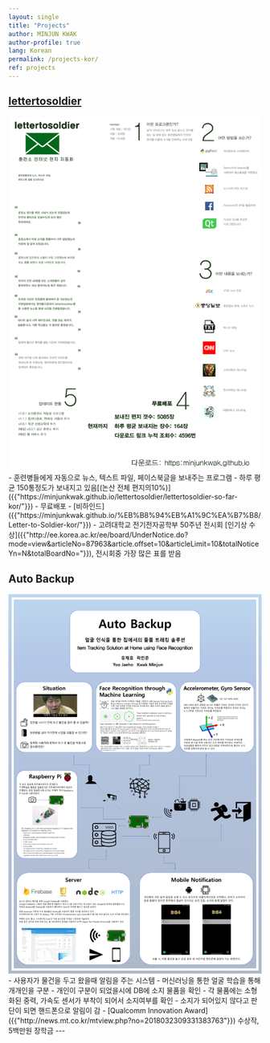 ```yaml
---
layout: single
title: "Projects"
author: MINJUN KWAK
author-profile: true
lang: Korean
permalink: /projects-kor/
ref: projects
---
```


## [lettertosoldier]({{"https://minjunkwak.github.io/lettertosoldier/lettertosoldier-kor-download/"}})
<img src="/assets/lettertosoldier/final4.jpg">
- 훈련병들에게 자동으로 뉴스, 텍스트 파일, 페이스북글을 보내주는 프로그램
- 하루 평균 150통정도가 보내지고 있음[(논산 전체 편지의10%)]({{"https://minjunkwak.github.io/lettertosoldier/lettertosoldier-so-far-kor/"}})
- 무료배포
- [비하인드]({{"https://minjunkwak.github.io/%EB%B8%94%EB%A1%9C%EA%B7%B8/Letter-to-Soldier-kor/"}})
- 고려대학교 전기전자공학부 50주년 전시회 [인기상 수상]({{"http://ee.korea.ac.kr/ee/board/UnderNotice.do?mode=view&articleNo=87963&article.offset=10&articleLimit=10&totalNoticeYn=N&totalBoardNo="}}), 전시회중 가장 많은 표를 받음


## Auto Backup
<img src="/assets/images/autobackup_poster.png">
- 사용자가 물건을 두고 왔을때 알림을 주는 시스템
- 머신러닝을 통한 얼굴 학습을 통해 개개인을 구분
- 개인이 구분이 되었을시에 DB에 소지 물품을 확인
- 각 물품에는 소형화된 중력, 가속도 센서가 부착이 되어서 소지여부를 확인
- 소지가 되어있지 않다고 판단이 되면 핸드폰으로 알림이 감
- [Qualcomm Innovation Award]({{"http://news.mt.co.kr/mtview.php?no=2018032309331383763"}}) 수상작, 5백만원 장학금
---

